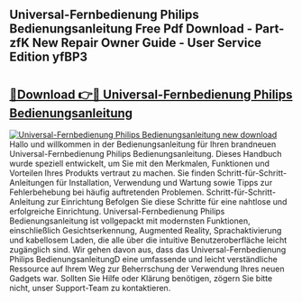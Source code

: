 ## Universal-Fernbedienung Philips Bedienungsanleitung Free Pdf Download - Part-zfK New Repair Owner Guide - User Service Edition yfBP3

# <h2><a href="http://df0tsgm.blite.top/?on=Universal-Fernbedienung+Philips+Bedienungsanleitung">🔗Download 👉🔴 Universal-Fernbedienung Philips Bedienungsanleitung</a></h2>

[![Universal-Fernbedienung Philips Bedienungsanleitung new download](https://i.imgur.com/lujVjoI.png)](http://df0tsgm.blite.top/?on=Universal-Fernbedienung+Philips+Bedienungsanleitung)
Hallo und willkommen in der Bedienungsanleitung für Ihren brandneuen Universal-Fernbedienung Philips Bedienungsanleitung. Dieses Handbuch wurde speziell entwickelt, um Sie mit den Merkmalen, Funktionen und Vorteilen Ihres Produkts vertraut zu machen. Sie finden Schritt-für-Schritt-Anleitungen für Installation, Verwendung und Wartung sowie Tipps zur Fehlerbehebung bei häufig auftretenden Problemen. Schritt-für-Schritt-Anleitung zur Einrichtung Befolgen Sie diese Schritte für eine nahtlose und erfolgreiche Einrichtung. Universal-Fernbedienung Philips Bedienungsanleitung ist vollgepackt mit modernsten Funktionen, einschließlich Gesichtserkennung, Augmented Reality, Sprachaktivierung und kabellosem Laden, die alle über die intuitive Benutzeroberfläche leicht zugänglich sind. Wir gehen davon aus, dass das Universal-Fernbedienung Philips BedienungsanleitungD eine umfassende und leicht verständliche Ressource auf Ihrem Weg zur Beherrschung der Verwendung Ihres neuen Gadgets war. Sollten Sie Hilfe oder Klärung benötigen, zögern Sie bitte nicht, unser Support-Team zu kontaktieren.
